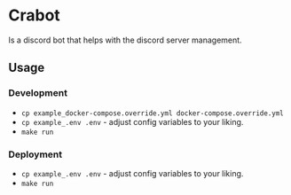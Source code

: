 # Crabot

Is a discord bot that helps with the discord server management.

## Usage

### Development
- `cp example_docker-compose.override.yml docker-compose.override.yml`
- `cp example_.env .env` - adjust config variables to your liking.
- `make run`

### Deployment
- `cp example_.env .env` - adjust config variables to your liking.
- `make run`
